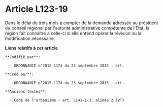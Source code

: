 # Article L123-19

Dans le délai de trois mois à compter de la demande adressée au président du conseil régional par l'autorité administrative
compétente de l'Etat, la région fait connaître à celle-ci si elle entend opérer la révision ou la modification nécessaire.

**Liens relatifs à cet article**

	**Codifié par**:

	  - ORDONNANCE n°2015-1174 du 23 septembre 2015 - art.

	**Créé par**:

	  - ORDONNANCE n°2015-1174 du 23 septembre 2015 - art.

	**Anciens textes**:

	  - Code de l'urbanisme - art. L141-1-3, alinéa 2 (VT)
